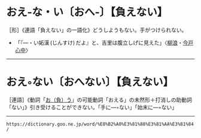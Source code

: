 # おえ‐な・い〔おへ‐〕【負えない】

［形］《連語「負えない」の一語化》どうしようもない。手がつけられない。
-   「『―・い妬漢 (じんすけ) だよ』と、吉里は腹立しげに見えた」〈[柳浪](https://dictionary.goo.ne.jp/word/person/%E5%BA%83%E6%B4%A5%E6%9F%B3%E6%B5%AA/#jn-188914)・[今戸心中](https://dictionary.goo.ne.jp/word/%E4%BB%8A%E6%88%B8%E5%BF%83%E4%B8%AD/#jn-14935)〉

---

# おえ◦ない〔おへない〕【負えない】

［連語］《動詞「[お（負）う](おう（負う）)」の可能動詞「おえる」の未然形＋打消しの助動詞「ない」》引き受けることができない。「手に―◦ない」「始末に―◦ない」

---
`https://dictionary.goo.ne.jp/word/%E8%B2%A0%E3%81%88%E3%81%AA%E3%81%84/`